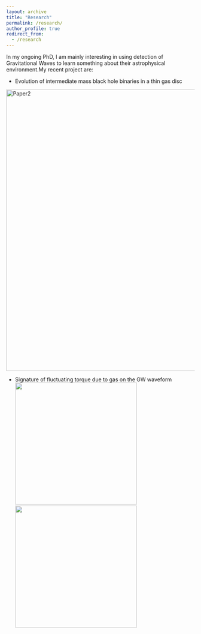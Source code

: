 ```yaml
---
layout: archive
title: "Research"
permalink: /research/
author_profile: true
redirect_from:
  - /research
---
```


In my ongoing PhD, I am mainly interesting in using detection of Gravitational Waves to learn something about their astrophysical environment.My recent project are:

* Evolution of intermediate mass black hole binaries in a thin gas disc<br>
<img class="img-responsive" src="https://muditgarg96.github.io/images/Paper2.png" title="Paper2" width="750">

* Signature of fluctuating torque due to gas on the GW waveform<br>
<img class="" src="https://muditgarg96.github.io/images/Paper1_1.png" alt="" width=325 title="Paper1_1."><img class="" src="https://muditgarg96.github.io/images/Paper1_2.png)" alt="" width=325 title="Paper1_2">
